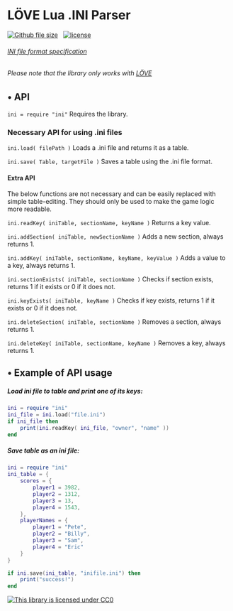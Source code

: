 # LÖVE Lua .INI Parser
[![Github file size](https://img.shields.io/badge/size-2.72%20kB-green.svg)](https://github.com/FivosM/ini_parser/blob/master/ini.lua) &nbsp; [![license](https://img.shields.io/badge/license-CC0-green.svg)](https://github.com/FivosM/ini_parser/blob/master/LICENSE)
###### [INI file format specification](https://en.wikipedia.org/wiki/INI_file)
###### Please note that the library only works with [LÖVE](https://love2d.org/)

## • API
`ini = require "ini"` Requires the library.

### Necessary API for using .ini files

`ini.load( filePath )` Loads a .ini file and returns it as a table.

`ini.save( Table, targetFile )` Saves a table using the .ini file format.

#### Extra API
The below functions are not necessary and can be easily replaced with simple table-editing. They should only be used to make the game logic more readable.

`ini.readKey( iniTable, sectionName, keyName )` Returns a key value.

`ini.addSection( iniTable, newSectionName )` Adds a new section, always returns 1.

`ini.addKey( iniTable, sectionName, keyName, keyValue )` Adds a value to a key, always returns 1.

`ini.sectionExists( iniTable, sectionName )` Checks if section exists, returns 1 if it exists or 0 if it does not.

`ini.keyExists( iniTable, keyName )` Checks if key exists, returns 1 if it exists or 0 if it does not.

`ini.deleteSection( iniTable, sectionName )` Removes a section, always returns 1.

`ini.deleteKey( iniTable, sectionName, keyName )` Removes a key, always returns 1.

## • Example of API usage
##### Load ini file to table and print one of its keys:
```lua
ini = require "ini" 
ini_file = ini.load("file.ini") 
if ini_file then 
	print(ini.readKey( ini_file, "owner", "name" )) 
end
```
##### Save table as an ini file:
```lua
ini = require "ini" 
ini_table = {
	scores = {
		player1 = 3982,
		player2 = 1312,
		player3 = 13,
		player4 = 1543,
	},
	playerNames = {
		player1 = "Pete",
		player2 = "Billy",
		player3 = "Sam",
		player4 = "Eric"
	}
}

if ini.save(ini_table, "inifile.ini") then
	print("success!")
end

```
[![This library is licensed under CC0](https://licensebuttons.net/p/zero/1.0/88x31.png "This code is licensed under CC0")](https://raw.githubusercontent.com/FivosM/ini_parser/master/LICENSE)
